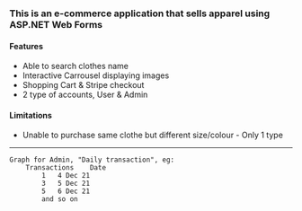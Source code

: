 ### This is an e-commerce application that sells apparel using ASP.NET Web Forms

#### Features
- Able to search clothes name
-  Interactive Carrousel displaying images
-  Shopping Cart & Stripe checkout
-  2 type of accounts, User & Admin

#### Limitations
- Unable to purchase same clothe but different size/colour - Only 1 type 


----


```
Graph for Admin, "Daily transaction", eg: 
	Transactions	Date
		1	4 Dec 21
		3	5 Dec 21
		5	6 Dec 21
		and	so on
```
